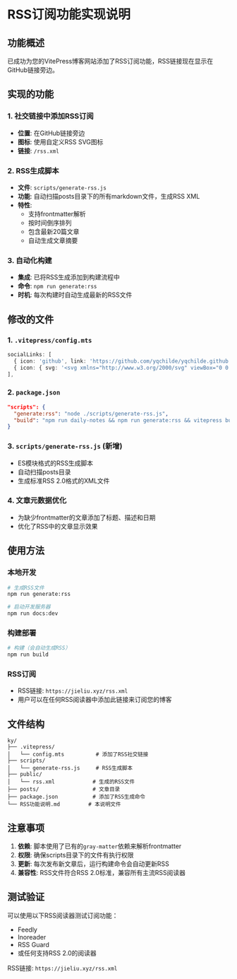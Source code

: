 # RSS订阅功能实现说明

## 功能概述

已成功为您的VitePress博客网站添加了RSS订阅功能，RSS链接现在显示在GitHub链接旁边。

## 实现的功能

### 1. 社交链接中添加RSS订阅
- **位置**: 在GitHub链接旁边
- **图标**: 使用自定义RSS SVG图标
- **链接**: `/rss.xml`

### 2. RSS生成脚本
- **文件**: `scripts/generate-rss.js`
- **功能**: 自动扫描posts目录下的所有markdown文件，生成RSS XML
- **特性**: 
  - 支持frontmatter解析
  - 按时间倒序排列
  - 包含最新20篇文章
  - 自动生成文章摘要

### 3. 自动化构建
- **集成**: 已将RSS生成添加到构建流程中
- **命令**: `npm run generate:rss`
- **时机**: 每次构建时自动生成最新的RSS文件

## 修改的文件

### 1. `.vitepress/config.mts`
```typescript
socialLinks: [
  { icon: 'github', link: 'https://github.com/yqchilde/yqchilde.github.io' },
  { icon: { svg: '<svg xmlns="http://www.w3.org/2000/svg" viewBox="0 0 24 24" fill="currentColor"><path d="M3.429 2.571c-.794 0-1.429.635-1.429 1.429v16c0 .794.635 1.429 1.429 1.429h17.143c.794 0 1.429-.635 1.429-1.429V4c0-.794-.635-1.429-1.429-1.429H3.429zm2.857 4.572h11.428c.794 0 1.429.635 1.429 1.428v8.572c0 .794-.635 1.428-1.429 1.428H6.286c-.794 0-1.429-.634-1.429-1.428V8.571c0-.793.635-1.428 1.429-1.428zm2.857 2.857v2.857h5.714V10H9.143zm0 4.286V14h5.714v-1.714H9.143z"/></svg>' }, link: '/rss.xml', ariaLabel: 'RSS订阅' }
],
```

### 2. `package.json`
```json
"scripts": {
  "generate:rss": "node ./scripts/generate-rss.js",
  "build": "npm run daily-notes && npm run generate:rss && vitepress build docs"
}
```

### 3. `scripts/generate-rss.js` (新增)
- ES模块格式的RSS生成脚本
- 自动扫描posts目录
- 生成标准RSS 2.0格式的XML文件

### 4. 文章元数据优化
- 为缺少frontmatter的文章添加了标题、描述和日期
- 优化了RSS中的文章显示效果

## 使用方法

### 本地开发
```bash
# 生成RSS文件
npm run generate:rss

# 启动开发服务器
npm run docs:dev
```

### 构建部署
```bash
# 构建（会自动生成RSS）
npm run build
```

### RSS订阅
- RSS链接: `https://jieliu.xyz/rss.xml`
- 用户可以在任何RSS阅读器中添加此链接来订阅您的博客

## 文件结构

```
ky/
├── .vitepress/
│   └── config.mts          # 添加了RSS社交链接
├── scripts/
│   └── generate-rss.js     # RSS生成脚本
├── public/
│   └── rss.xml            # 生成的RSS文件
├── posts/                 # 文章目录
├── package.json           # 添加了RSS生成命令
└── RSS功能说明.md         # 本说明文件
```

## 注意事项

1. **依赖**: 脚本使用了已有的`gray-matter`依赖来解析frontmatter
2. **权限**: 确保scripts目录下的文件有执行权限
3. **更新**: 每次发布新文章后，运行构建命令会自动更新RSS
4. **兼容性**: RSS文件符合RSS 2.0标准，兼容所有主流RSS阅读器

## 测试验证

可以使用以下RSS阅读器测试订阅功能：
- Feedly
- Inoreader
- RSS Guard
- 或任何支持RSS 2.0的阅读器

RSS链接: `https://jieliu.xyz/rss.xml`


